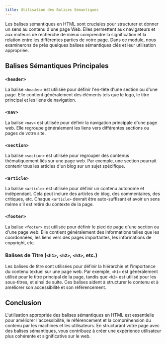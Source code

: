 ```yaml
---
title: Utilisation des Balises Sémantiques
---
```


Les balises sémantiques en HTML sont cruciales pour structurer et donner un sens au contenu d'une page Web. Elles permettent aux navigateurs et aux moteurs de recherche de mieux comprendre la signification et la relation entre les différentes parties de votre page. Dans ce module, nous examinerons de près quelques balises sémantiques clés et leur utilisation appropriée.

## Balises Sémantiques Principales

### `<header>`

La balise `<header>` est utilisée pour définir l'en-tête d'une section ou d'une page. Elle contient généralement des éléments tels que le logo, le titre principal et les liens de navigation.

### `<nav>`

La balise `<nav>` est utilisée pour définir la navigation principale d'une page web. Elle regroupe généralement les liens vers différentes sections ou pages de votre site.

### `<section>`

La balise `<section>` est utilisée pour regrouper des contenus thématiquement liés sur une page web. Par exemple, une section pourrait contenir tous les articles d'un blog sur un sujet spécifique.

### `<article>`

La balise `<article>` est utilisée pour définir un contenu autonome et indépendant. Cela peut inclure des articles de blog, des commentaires, des critiques, etc. Chaque `<article>` devrait être auto-suffisant et avoir un sens même s'il est retiré du contexte de la page.

### `<footer>`

La balise `<footer>` est utilisée pour définir le pied de page d'une section ou d'une page web. Elle contient généralement des informations telles que les coordonnées, les liens vers des pages importantes, les informations de copyright, etc.

### Balises de Titre (`<h1>`, `<h2>`, `<h3>`, etc.)

Les balises de titre sont utilisées pour définir la hiérarchie et l'importance du contenu textuel sur une page web. Par exemple, `<h1>` est généralement utilisé pour le titre principal de la page, tandis que `<h2>` est utilisé pour les sous-titres, et ainsi de suite. Ces balises aident à structurer le contenu et à améliorer son accessibilité et son référencement.

## Conclusion

L'utilisation appropriée des balises sémantiques en HTML est essentielle pour améliorer l'accessibilité, le référencement et la compréhension du contenu par les machines et les utilisateurs. En structurant votre page avec des balises sémantiques, vous contribuez à créer une expérience utilisateur plus cohérente et significative sur le web.
